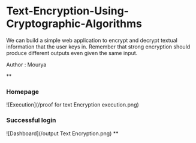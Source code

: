 # Text-Encryption-Using-Cryptographic-Algorithms
We can build a simple web application to encrypt and decrypt textual information that the user keys in. Remember that strong encryption should produce different outputs even given the same input.

Author : Mourya 

**<br>
### Homepage
![Execution](/proof for text Encryption execution.png)
### Successful login
![Dashboard](/output Text  Encryption.png)
**

